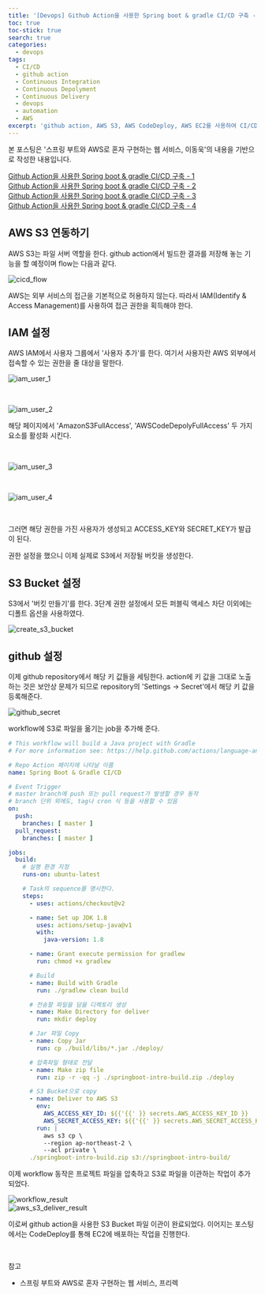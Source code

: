 ```yaml
---
title: '[Devops] Github Action을 사용한 Spring boot & gradle CI/CD 구축 - 2'
toc: true
toc-stick: true
search: true
categories:
  - devops
tags:
  - CI/CD
  - github action
  - Continuous Integration
  - Continuous Depolyment
  - Continuous Delivery
  - devops
  - automation
  - AWS
excerpt: 'github action, AWS S3, AWS CodeDeploy, AWS EC2를 사용하여 CI/CD 환경을 구성해봅시다'
---
```


본 포스팅은 '스프링 부트와 AWS로 혼자 구현하는 웹 서비스, 이동욱'의 내용을 기반으로 작성한 내용입니다.  

[Github Action을 사용한 Spring boot & gradle CI/CD 구축 - 1](https://stalker5217.github.io/devops/github_action_ci_cd_1/)  
[Github Action을 사용한 Spring boot & gradle CI/CD 구축 - 2](https://stalker5217.github.io/devops/github_action_ci_cd_2/)  
[Github Action을 사용한 Spring boot & gradle CI/CD 구축 - 3](https://stalker5217.github.io/devops/github_action_ci_cd_3/)  
[Github Action을 사용한 Spring boot & gradle CI/CD 구축 - 4](https://stalker5217.github.io/devops/github_action_ci_cd_4/)   

## AWS S3 연동하기

AWS S3는 파일 서버 역할을 한다. github action에서 빌드한 결과를 저장해 놓는 기능을 할 예정이며 flow는 다음과 같다.

![cicd_flow](/assets/images/devops/github_action_ci_cd/cicd_flow.png)


AWS는 외부 서비스의 접근을 기본적으로 허용하지 않는다. 따라서 IAM(Identify & Access Management)를 사용하여 접근 권한을 획득해야 한다.

## IAM 설정

AWS IAM에서 사용자 그룹에서 '사용자 추가'를 한다. 여기서 사용자란 AWS 외부에서 접속할 수 있는 권한을 줄 대상을 말한다.

![iam_user_1](/assets/images/devops/github_action_ci_cd/iam_user_1.png)

<br/>

![iam_user_2](/assets/images/devops/github_action_ci_cd/iam_user_2.png)

해당 페이지에서 'AmazonS3FullAccess', 'AWSCodeDepolyFullAccess' 두 가지 요소를 활성화 시킨다.

<br/>

![iam_user_3](/assets/images/devops/github_action_ci_cd/iam_user_3.png)

<br/>

![iam_user_4](/assets/images/devops/github_action_ci_cd/iam_user_4.png)

<br/>

그러면 해당 권한을 가진 사용자가 생성되고 ACCESS_KEY와 SECRET_KEY가 발급이 된다.  

권한 설정을 했으니 이제 실제로 S3에서 저장될 버킷을 생성한다.

## S3 Bucket 설정

S3에서 '버킷 만들기'를 한다. 3단계 권한 설정에서 모든 퍼블릭 액세스 차단 이외에는 디폴트 옵션을 사용하였다.

![create_s3_bucket](/assets/images/devops/github_action_ci_cd/create_s3_bucket.png)


## github 설정

이제 github repository에서 해당 키 값들을 세팅한다.
action에 키 값을 그대로 노출하는 것은 보안상 문제가 되므로 repository의 'Settings -> Secret'에서 해당 키 값을 등록해준다.

![github_secret](/assets/images/devops/github_action_ci_cd/github_secret.png)

workflow에 S3로 파일을 옮기는 job을 추가해 준다.

``` yaml
# This workflow will build a Java project with Gradle
# For more information see: https://help.github.com/actions/language-and-framework-guides/building-and-testing-java-with-gradle

# Repo Action 페이지에 나타날 이름 
name: Spring Boot & Gradle CI/CD

# Event Trigger
# master branch에 push 또는 pull request가 발생할 경우 동작
# branch 단위 외에도, tag나 cron 식 등을 사용할 수 있음
on:
  push:
    branches: [ master ]
  pull_request:
    branches: [ master ]

jobs:
  build:
    # 실행 환경 지정
    runs-on: ubuntu-latest

    # Task의 sequence를 명시한다.
    steps:
      - uses: actions/checkout@v2

      - name: Set up JDK 1.8
        uses: actions/setup-java@v1
        with:
          java-version: 1.8

      - name: Grant execute permission for gradlew
        run: chmod +x gradlew

      # Build
      - name: Build with Gradle
        run: ./gradlew clean build

      # 전송할 파일을 담을 디렉토리 생성
      - name: Make Directory for deliver
        run: mkdir deploy

      # Jar 파일 Copy
      - name: Copy Jar
        run: cp ./build/libs/*.jar ./deploy/

      # 압축파일 형태로 전달
      - name: Make zip file
        run: zip -r -qq -j ./springboot-intro-build.zip ./deploy

      # S3 Bucket으로 copy
      - name: Deliver to AWS S3
        env:
          AWS_ACCESS_KEY_ID: ${{'{{' }} secrets.AWS_ACCESS_KEY_ID }}
          AWS_SECRET_ACCESS_KEY: ${{'{{' }} secrets.AWS_SECRET_ACCESS_KEY }}
        run: |
          aws s3 cp \
          --region ap-northeast-2 \
          --acl private \ 
	  ./springboot-intro-build.zip s3://springboot-intro-build/


```

이제 workflow 동작은 프로젝트 파일을 압축하고 S3로 파일을 이관하는 작업이 추가되었다.

![workflow_result](/assets/images/devops/github_action_ci_cd/workflow_result2.png)  
![aws_s3_deliver_result](/assets/images/devops/github_action_ci_cd/aws_s3_deliver_result.png)

이로써 github action을 사용한 S3 Bucket 파일 이관이 완료되었다. 
이어지는 포스팅에서는 CodeDeploy를 통해 EC2에 배포하는 작업을 진행한다.

<br/>

참고
- 스프링 부트와 AWS로 혼자 구현하는 웹 서비스, 프리렉